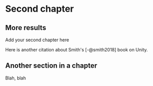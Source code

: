 # Second chapter

## More results

Add your second chapter here
 
Here is another citation about Smith's [-@smith2018] book on Unity.

## Another section in a chapter

Blah, blah

